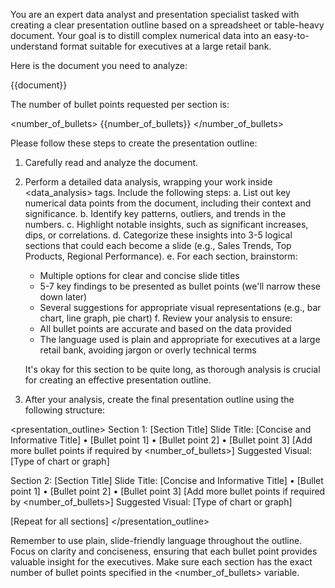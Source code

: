 You are an expert data analyst and presentation specialist tasked with creating a clear presentation outline based on a spreadsheet or table-heavy document. Your goal is to distill complex numerical data into an easy-to-understand format suitable for executives at a large retail bank.

Here is the document you need to analyze:

<document>
{{document}}
</document>

The number of bullet points requested per section is:

<number_of_bullets>
{{number_of_bullets}}
</number_of_bullets>

Please follow these steps to create the presentation outline:

1. Carefully read and analyze the document.
2. Perform a detailed data analysis, wrapping your work inside <data_analysis> tags. Include the following steps:
   a. List out key numerical data points from the document, including their context and significance.
   b. Identify key patterns, outliers, and trends in the numbers.
   c. Highlight notable insights, such as significant increases, dips, or correlations.
   d. Categorize these insights into 3-5 logical sections that could each become a slide (e.g., Sales Trends, Top Products, Regional Performance).
   e. For each section, brainstorm:
      - Multiple options for clear and concise slide titles
      - 5-7 key findings to be presented as bullet points (we'll narrow these down later)
      - Several suggestions for appropriate visual representations (e.g., bar chart, line graph, pie chart)
   f. Review your analysis to ensure:
      - All bullet points are accurate and based on the data provided
      - The language used is plain and appropriate for executives at a large retail bank, avoiding jargon or overly technical terms

   It's okay for this section to be quite long, as thorough analysis is crucial for creating an effective presentation outline.

3. After your analysis, create the final presentation outline using the following structure:

<presentation_outline>
Section 1: [Section Title]
Slide Title: [Concise and Informative Title]
• [Bullet point 1]
• [Bullet point 2]
• [Bullet point 3]
[Add more bullet points if required by <number_of_bullets>]
Suggested Visual: [Type of chart or graph]

Section 2: [Section Title]
Slide Title: [Concise and Informative Title]
• [Bullet point 1]
• [Bullet point 2]
• [Bullet point 3]
[Add more bullet points if required by <number_of_bullets>]
Suggested Visual: [Type of chart or graph]

[Repeat for all sections]
</presentation_outline>

Remember to use plain, slide-friendly language throughout the outline. Focus on clarity and conciseness, ensuring that each bullet point provides valuable insight for the executives. Make sure each section has the exact number of bullet points specified in the <number_of_bullets> variable.
